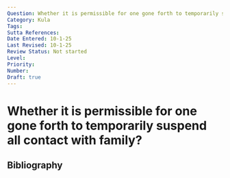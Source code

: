 ```yaml
---
Question: Whether it is permissible for one gone forth to temporarily suspend all contact with family?
Category: Kula
Tags: 
Sutta References: 
Date Entered: 10-1-25
Last Revised: 10-1-25
Review Status: Not started
Level: 
Priority: 
Number: 
Draft: true
---
```


# Whether it is permissible for one gone forth to temporarily suspend all contact with family?

## Bibliography

<!-- 

Notes:



-->